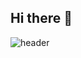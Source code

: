 ## Hi there 👋

![header](https://capsule-render.vercel.app/api?type=transparent&color=gradient&height=300&section=header&text=Without%20data,%20you're%20just%20another%20person%20with%20an%20opinion)

<!--
**arsriu/arsriu** is a ✨ _special_ ✨ repository because its `README.md` (this file) appears on your GitHub profile.

Here are some ideas to get you started:

- 🔭 I’m currently working on ...
- 🌱 I’m currently learning ...
- 👯 I’m looking to collaborate on ...
- 🤔 I’m looking for help with ...
- 💬 Ask me about ...
- 📫 How to reach me: ...
- 😄 Pronouns: ...
- ⚡ Fun fact: ...
-->
